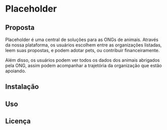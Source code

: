 # Placeholder

## Proposta

Placeholder é uma central de soluções para as ONGs de animais. Através da nossa plataforma, os usuários escolhem entre as organizações listadas, leem suas propostas, e podem adotar pets, ou contribuir financeiramente.

Além disso, os usuários podem ver todos os dados dos animais abrigados pela ONG, assim podem acompanhar a trajetória da organização que estão apoiando.

## Instalação

## Uso

## Licença
